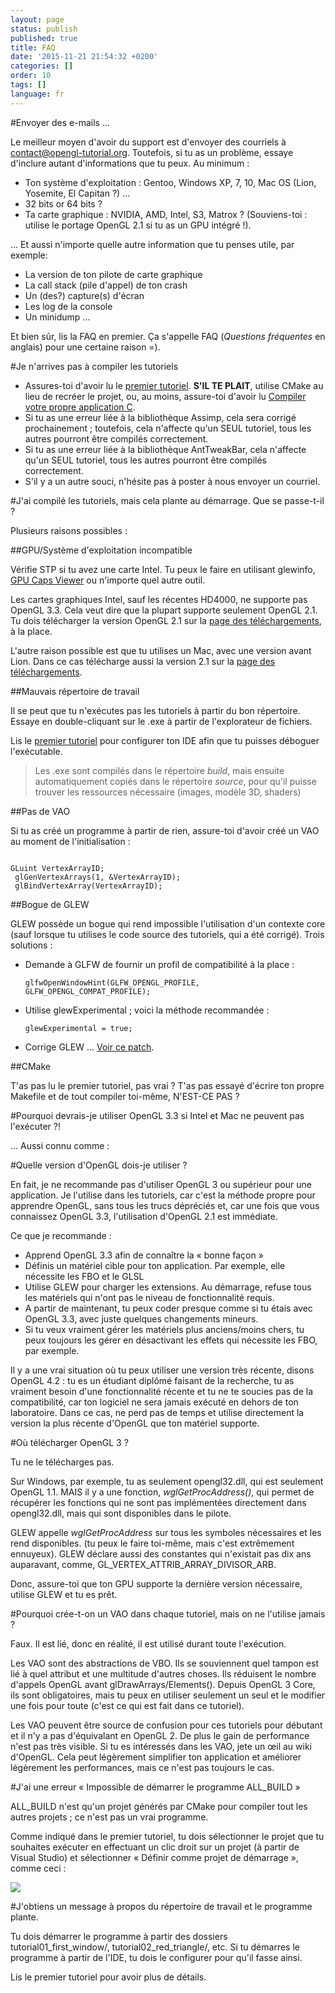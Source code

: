 ```yaml
---
layout: page
status: publish
published: true
title: FAQ
date: '2015-11-21 21:54:32 +0200'
categories: []
order: 10
tags: []
language: fr
---
```


#Envoyer des e-mails ...

Le meilleur moyen d'avoir du support est d'envoyer des courriels à [contact@opengl-tutorial.org](mailto:contact@opengl-tutorial.org). Toutefois, si tu as un problème, essaye d'inclure autant d'informations que tu peux. Au minimum :

* Ton système d'exploitation : Gentoo, Windows XP, 7, 10, Mac OS (Lion, Yosemite, El Capitan ?) ...
* 32 bits or 64 bits ?
* Ta carte graphique : NVIDIA, AMD, Intel, S3, Matrox ? (Souviens-toi : utilise le portage OpenGL 2.1 si tu as un GPU intégré !).

... Et aussi n'importe quelle autre information que tu penses utile, par exemple:

* La version de ton pilote de carte graphique
* La call stack (pile d'appel) de ton crash
* Un (des?) capture(s) d'écran
* Les log de la console
* Un minidump ...

Et bien sûr, lis la FAQ en premier. Ça s'appelle FAQ (*Questions fréquentes* en anglais) pour une certaine raison =).

#Je n'arrives pas à compiler les tutoriels

* Assures-toi d'avoir lu le [premier tutoriel]({{site.baseurl}}/fr/beginners-tutorials/tutorial-1-opening-a-window/). **S'IL TE PLAIT**, utilise CMake au lieu de recréer le projet, ou, au moins, assure-toi d'avoir lu [Compiler votre propre application C]({{site.baseurl}}/fr/miscellaneous/building-your-own-c-application/).
* Si tu as une erreur liée à la bibliothèque Assimp, cela sera corrigé prochainement ; toutefois, cela n'affecte qu'un SEUL tutoriel, tous les autres pourront être compilés correctement.
* Si tu as une erreur liée à la bibliothèque AntTweakBar, cela n'affecte qu'un SEUL tutoriel, tous les autres pourront être compilés correctement.
* S'il y a un autre souci, n'hésite pas à poster à nous envoyer un courriel.

#J'ai compilé les tutoriels, mais cela plante au démarrage. Que se passe-t-il ?

Plusieurs raisons possibles :

##GPU/Système d'exploitation incompatible

Vérifie STP si tu avez une carte Intel. Tu peux le faire en utilisant glewinfo, [GPU Caps Viewer](http://www.ozone3d.net/gpu_caps_viewer/) ou n'importe quel autre outil.

Les cartes graphiques Intel, sauf les récentes HD4000, ne supporte pas OpenGL 3.3. Cela veut dire que la plupart supporte seulement OpenGL 2.1. Tu dois télécharger la version OpenGL 2.1 sur la [page des téléchargements]({{site.baseurl}}/fr/download/), à la place.

L'autre raison possible est que tu utilises un Mac, avec une version avant Lion. Dans ce cas télécharge aussi la version 2.1 sur la [page des téléchargements]({{site.baseurl}}/fr/download/).

##Mauvais répertoire de travail

Il se peut que tu n'exécutes pas les tutoriels à partir du bon répertoire. Essaye en double-cliquant sur le .exe à partir de l'explorateur de fichiers.

Lis le [premier tutoriel]({{site.baseurl}}/fr/beginners-tutorials/tutorial-1-opening-a-window/) pour configurer ton IDE afin que tu puisses déboguer l'exécutable.

> Les .exe sont compilés dans le répertoire *build*, mais ensuite automatiquement copiés dans le répertoire *source*, pour qu'il puisse trouver les ressources nécessaire (images, modèle 3D, shaders)

##Pas de VAO

Si tu as créé un programme à partir de rien, assure-toi d'avoir créé un VAO au moment de l'initialisation :

```

GLuint VertexArrayID;
 glGenVertexArrays(1, &VertexArrayID);
 glBindVertexArray(VertexArrayID);
```

##Bogue de GLEW

GLEW possède un bogue qui rend impossible l'utilisation d'un contexte core (sauf lorsque tu utilises le code source des tutoriels, qui a été corrigé). Trois solutions :

* Demande à GLFW de fournir un profil de compatibilité à la place :
  ```
  glfwOpenWindowHint(GLFW_OPENGL_PROFILE, GLFW_OPENGL_COMPAT_PROFILE);
  ```
* Utilise glewExperimental ; voici la méthode recommandée :
  ```
  glewExperimental = true;
  ```
* Corrige GLEW ... [Voir ce patch](http://code.google.com/p/opengl-tutorial-org/source/browse/external/glew-1.5.8.patch?name=0009_33).

##CMake

T'as pas lu le premier tutoriel, pas vrai ? T'as pas essayé d'écrire ton propre Makefile et de tout compiler toi-même, N'EST-CE PAS ?

#Pourquoi devrais-je utiliser OpenGL 3.3 si Intel et Mac ne peuvent pas l'exécuter ?!

... Aussi connu comme :

#Quelle version d'OpenGL dois-je utiliser ?

En fait, je ne recommande pas d'utiliser OpenGL 3 ou supérieur pour une application. Je l'utilise dans les tutoriels, car c'est la méthode propre pour apprendre OpenGL, sans tous les trucs dépréciés et, car une fois que vous connaissez OpenGL 3.3, l'utilisation d'OpenGL 2.1 est immédiate.

Ce que je recommande :

* Apprend OpenGL 3.3 afin de connaître la « bonne façon »
* Définis un matériel cible pour ton application. Par exemple, elle nécessite les FBO et le GLSL
* Utilise GLEW pour charger les extensions. Au démarrage, refuse tous les matériels qui n'ont pas le niveau de fonctionnalité requis.
* A partir de maintenant, tu peux coder presque comme si tu étais avec OpenGL 3.3, avec juste quelques changements mineurs.
* Si tu veux vraiment gérer les matériels plus anciens/moins chers, tu peux toujours les gérer en désactivant les effets qui nécessite les FBO, par exemple.

Il y a une vrai situation où tu peux utiliser une version très récente, disons OpenGL 4.2 : tu es un étudiant diplômé faisant de la recherche, tu as vraiment besoin d'une fonctionnalité récente et tu ne te soucies pas de la compatibilité, car ton logiciel ne sera jamais exécuté en dehors de ton laboratoire. Dans ce cas, ne perd pas de temps et utilise directement la version la plus récente d'OpenGL que ton matériel supporte.

#Où télécharger OpenGL 3 ?

Tu ne le télécharges pas.

Sur Windows, par exemple, tu as seulement opengl32.dll, qui est seulement OpenGL 1.1. MAIS il y a une fonction, *wglGetProcAddress()*, qui permet de récupérer les fonctions qui ne sont pas implémentées directement dans opengl32.dll, mais qui sont disponibles dans le pilote.

GLEW appelle *wglGetProcAddress* sur tous les symboles nécessaires et les rend disponibles. (tu peux le faire toi-même, mais c'est extrêmement ennuyeux). GLEW déclare aussi des constantes qui n'existait pas dix ans auparavant, comme, GL_VERTEX_ATTRIB_ARRAY_DIVISOR_ARB.

Donc, assure-toi que ton GPU supporte la dernière version nécessaire, utilise GLEW et tu es prêt.

#Pourquoi crée-t-on un VAO dans chaque tutoriel, mais on ne l'utilise jamais ?

Faux. Il est lié, donc en réalité, il est utilisé durant toute l'exécution.

Les VAO sont des abstractions de VBO. Ils se souviennent quel tampon est lié à quel attribut et une multitude d'autres choses. Ils réduisent le nombre d'appels OpenGL avant glDrawArrays/Elements(). Depuis OpenGL 3 Core, ils sont obligatoires, mais tu peux en utiliser seulement un seul et le modifier une fois pour toute (c'est ce qui est fait dans ce tutoriel).

Les VAO peuvent être source de confusion pour ces tutoriels pour débutant et il n'y a pas d'équivalant en OpenGL 2. De plus le gain de performance n'est pas très visible. Si tu es intéressés dans les VAO, jete un œil au wiki d'OpenGL. Cela peut légèrement simplifier ton application et améliorer légèrement les performances, mais ce n'est pas toujours le cas.

#J'ai une erreur « Impossible de démarrer le programme ALL_BUILD »

ALL_BUILD n'est qu'un projet générés par CMake pour compiler tout les autres projets ; ce n'est pas un vrai programme.

Comme indiqué dans le premier tutoriel, tu dois sélectionner le projet que tu souhaites exécuter en effectuant un clic droit sur un projet (à partir de Visual Studio) et sélectionner « Définir comme projet de démarrage », comme ceci :

![]({{site.baseurl}}/assets/images/faq/StartupProject.png)

#J'obtiens un message à propos du répertoire de travail et le programme plante.

Tu dois démarrer le programme à partir des dossiers tutorial01_first_window/, tutorial02_red_triangle/, etc. Si tu démarres le programme à partir de l'IDE, tu dois le configurer pour qu'il fasse ainsi.

Lis le premier tutoriel pour avoir plus de détails.
